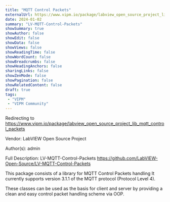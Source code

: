 ```yaml
---
title: "MQTT Control Packets"
externalUrl: https://www.vipm.io/package/labview_open_source_project_lib_mqtt_control_packets
date: 2024-01-02
summary: "LV-MQTT-Control-Packets"
showSummary: true
showAuthor: false
showEdit: false
showData: false
showViews: false
showReadingTime: false
showWordCount: false
showBreadcrumbs: false
showHeadingAnchors: false
sharingLinks: false
showZenMode: false
showPagination: false
showRelatedContent: false
draft: true
tags:
 - "VIPM"
 - "VIPM Community"
---
```


Redirecting to https://www.vipm.io/package/labview_open_source_project_lib_mqtt_control_packets

Vendor: LabVIEW Open Source Project

Author(s): admin
 
Full Description:
LV-MQTT-Control-Packets
https://github.com/LabVIEW-Open-Source/LV-MQTT-Control-Packets


This package consists of a library for MQTT Control Packets handling
It currently supports version 3.1.1 of the MQTT protocol (Protocol Level 4).

These classes can be used as the basis for client and server by providing a clean and easy control packet handling scheme via OOP.